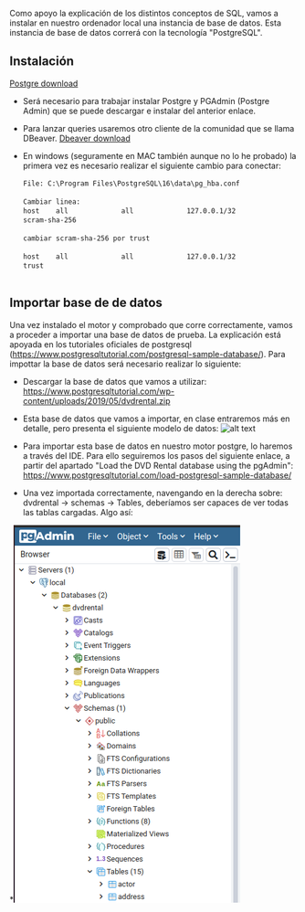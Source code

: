 Como apoyo la explicación de los distintos conceptos de SQL, vamos a instalar en nuestro ordenador local una instancia de base de datos. Esta instancia de base de datos correrá con la tecnología "PostgreSQL". 

## Instalación

[Postgre download](https://www.postgresql.org/download/)

- Será necesario para trabajar instalar Postgre y PGAdmin (Postgre Admin) que se puede descargar e instalar del anterior enlace.
- Para lanzar queries usaremos otro cliente de la comunidad que se llama DBeaver. [Dbeaver download](https://dbeaver.io/download/)

- En windows (seguramente en MAC también aunque no lo he probado) la primera vez es necesario realizar el siguiente cambio para conectar:
  ```
  File: C:\Program Files\PostgreSQL\16\data\pg_hba.conf

  Cambiar linea:
  host    all             all             127.0.0.1/32            scram-sha-256

  cambiar scram-sha-256 por trust
  
  host    all             all             127.0.0.1/32            trust

  
  ``` 


## Importar base de de datos
Una vez instalado el motor y comprobado que corre correctamente, vamos a proceder a importar una base de datos de prueba. La explicación está apoyada en los tutoriales oficiales de postgresql (https://www.postgresqltutorial.com/postgresql-sample-database/). Para impottar la base de datos será necesario realizar lo siguiente:
- Descargar la base de datos que vamos a utilizar: https://www.postgresqltutorial.com/wp-content/uploads/2019/05/dvdrental.zip


- Esta base de datos que vamos a importar, en clase entraremos más en detalle, pero presenta el siguiente modelo de datos:
![alt text](https://www.postgresqltutorial.com/wp-content/uploads/2018/03/dvd-rental-sample-database-diagram.png)


- Para importar esta base de datos en nuestro motor postgre, lo haremos a través del IDE. Para ello seguiremos los pasos del siguiente enlace, a partir del apartado "Load the DVD Rental database using the pgAdmin": https://www.postgresqltutorial.com/load-postgresql-sample-database/


- Una vez importada correctamente, navengando en la derecha sobre: dvdrental -> schemas -> Tables, deberíamos ser capaces de ver todas las tablas cargadas. Algo así:

*![alt text](https://raw.githubusercontent.com/AgustinICAI/CursoCeroMBD/master/images/BaseDatosCargada.png)



